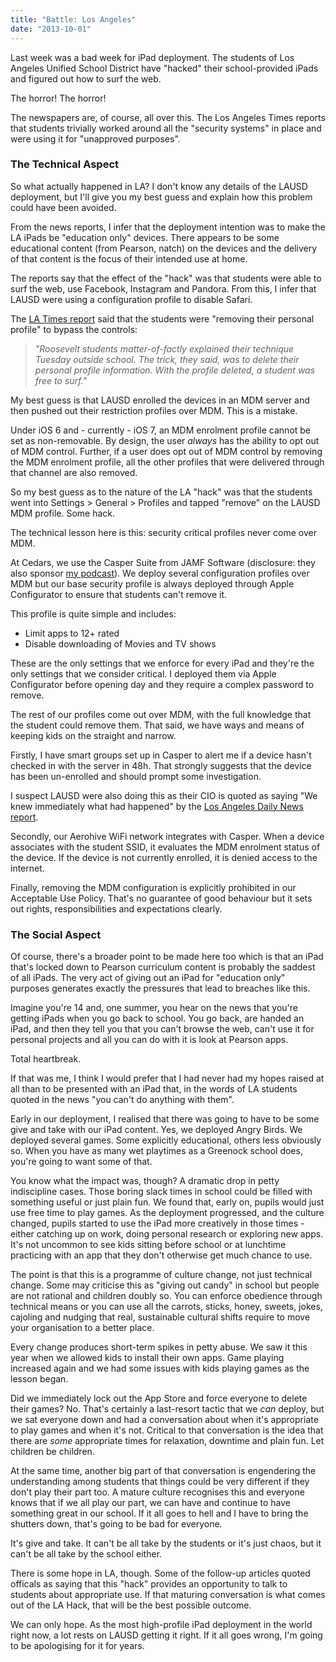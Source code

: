 ```yaml
---
title: "Battle: Los Angeles"
date: "2013-10-01"
---
```


Last week was a bad week for iPad deployment. The students of Los Angeles Unified School District have "hacked" their school-provided iPads and figured out how to surf the web.

The horror! The horror!

The newspapers are, of course, all over this. The Los Angeles Times reports that students trivially worked around all the "security systems" in place and were using it for "unapproved purposes".

### The Technical Aspect

So what actually happened in LA? I don't know any details of the LAUSD deployment, but I'll give you my best guess and explain how this problem could have been avoided.

From the news reports, I infer that the deployment intention was to make the LA iPads be "education only" devices. There appears to be some educational content (from Pearson, natch) on the devices and the delivery of that content is the focus of their intended use at home.

The reports say that the effect of the "hack" was that students were able to surf the web, use Facebook, Instagram and Pandora. From this, I infer that LAUSD were using a configuration profile to disable Safari.

The [LA Times report](http://www.latimes.com/local/lanow/la-me-ln-lausd-ipad-hack-20130925,0,1971948,print.story) said that the students were "removing their personal profile" to bypass the controls:

> _"Roosevelt students matter-of-factly explained their technique Tuesday outside school. The trick, they said, was to delete their personal profile information. With the profile deleted, a student was free to surf."_

My best guess is that LAUSD enrolled the devices in an MDM server and then pushed out their restriction profiles over MDM. This is a mistake.

Under iOS 6 and - currently - iOS 7, an MDM enrolment profile cannot be set as non-removable. By design, the user _always_ has the ability to opt out of MDM control. Further, if a user does opt out of MDM control by removing the MDM enrolment profile, all the other profiles that were delivered through that channel are also removed.

So my best guess as to the nature of the LA "hack" was that the students went into Settings > General > Profiles and tapped "remove" on the LAUSD MDM profile. Some hack.

The technical lesson here is this: security critical profiles never come over MDM.

At Cedars, we use the Casper Suite from JAMF Software (disclosure: they also sponsor [my podcast](http://outofschool.net)). We deploy several configuration profiles over MDM but our base security profile is always deployed through Apple Configurator to ensure that students can't remove it.

This profile is quite simple and includes:

- Limit apps to 12+ rated
- Disable downloading of Movies and TV shows

These are the only settings that we enforce for every iPad and they're the only settings that we consider critical. I deployed them via Apple Configurator before opening day and they require a complex password to remove.

The rest of our profiles come out over MDM, with the full knowledge that the student could remove them. That said, we have ways and means of keeping kids on the straight and narrow.

Firstly, I have smart groups set up in Casper to alert me if a device hasn't checked in with the server in 48h. That strongly suggests that the device has been un-enrolled and should prompt some investigation.

I suspect LAUSD were also doing this as their CIO is quoted as saying "We knew immediately what had happened" by the [Los Angeles Daily News report](http://www.dailynews.com/technology/20130924/students-at-three-lausd-high-schools-access-unauthorized-sites-on-new-ipads).

Secondly, our Aerohive WiFi network integrates with Casper. When a device associates with the student SSID, it evaluates the MDM enrolment status of the device. If the device is not currently enrolled, it is denied access to the internet.

Finally, removing the MDM configuration is explicitly prohibited in our Acceptable Use Policy. That's no guarantee of good behaviour but it sets out rights, responsibilities and expectations clearly.

### The Social Aspect

Of course, there's a broader point to be made here too which is that an iPad that's locked down to Pearson curriculum content is probably the saddest of all iPads. The very act of giving out an iPad for "education only" purposes generates exactly the pressures that lead to breaches like this.

Imagine you're 14 and, one summer, you hear on the news that you're getting iPads when you go back to school. You go back, are handed an iPad, and then they tell you that you can't browse the web, can't use it for personal projects and all you can do with it is look at Pearson apps.

Total heartbreak.

If that was me, I think I would prefer that I had never had my hopes raised at all than to be presented with an iPad that, in the words of LA students quoted in the news "you can't do anything with them".

Early in our deployment, I realised that there was going to have to be some give and take with our iPad content. Yes, we deployed Angry Birds. We deployed several games. Some explicitly educational, others less obviously so. When you have as many wet playtimes as a Greenock school does, you're going to want some of that.

You know what the impact was, though? A dramatic drop in petty indiscipline cases. Those boring slack times in school could be filled with something useful or just plain fun. We found that, early on, pupils would just use free time to play games. As the deployment progressed, and the culture changed, pupils started to use the iPad more creatively in those times - either catching up on work, doing personal research or exploring new apps. It's not uncommon to see kids sitting before school or at lunchtime practicing with an app that they don't otherwise get much chance to use.

The point is that this is a programme of culture change, not just technical change. Some may criticise this as "giving out candy" in school but people are not rational and children doubly so. You can enforce obedience through technical means or you can use all the carrots, sticks, honey, sweets, jokes, cajoling and nudging that real, sustainable cultural shifts require to move your organisation to a better place.

Every change produces short-term spikes in petty abuse. We saw it this year when we allowed kids to install their own apps. Game playing increased again and we had some issues with kids playing games as the lesson began.

Did we immediately lock out the App Store and force everyone to delete their games? No. That's certainly a last-resort tactic that we _can_ deploy, but we sat everyone down and had a conversation about when it's appropriate to play games and when it's not. Critical to that conversation is the idea that there are _some_ appropriate times for relaxation, downtime and plain fun. Let children be children.

At the same time, another big part of that conversation is engendering the understanding among students that things could be very different if they don't play their part too. A mature culture recognises this and everyone knows that if we all play our part, we can have and continue to have something great in our school. If it all goes to hell and I have to bring the shutters down, that's going to be bad for everyone.

It's give and take. It can't be all take by the students or it's just chaos, but it can't be all take by the school either.

There is some hope in LA, though. Some of the follow-up articles quoted officals as saying that this "hack" provides an opportunity to talk to students about appropriate use. If that maturing conversation is what comes out of the LA Hack, that will be the best possible outcome.

We can only hope. As the most high-profile iPad deployment in the world right now, a lot rests on LAUSD getting it right. If it all goes wrong, I'm going to be apologising for it for years.
